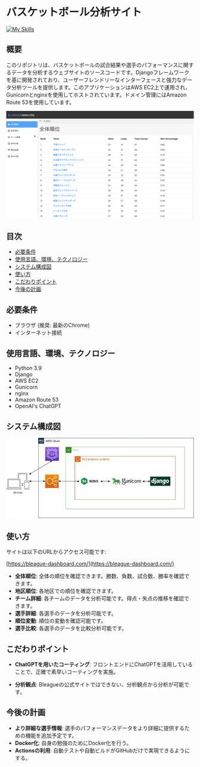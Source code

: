 # バスケットボール分析サイト
[![My Skills](https://skillicons.dev/icons?i=py,django,aws,nginx&theme=light)](https://skillicons.dev)


## 概要

このリポジトリは、バスケットボールの試合結果や選手のパフォーマンスに関するデータを分析するウェブサイトのソースコードです。Djangoフレームワークを基に開発されており、ユーザーフレンドリーなインターフェースと強力なデータ分析ツールを提供します。このアプリケーションはAWS EC2上で運用され、Gunicornとnginxを使用してホストされています。ドメイン管理にはAmazon Route 53を使用しています。

![Screenshot](image/Screenshot.png)

## 目次

- [必要条件](#必要条件)
- [使用言語、環境、テクノロジー](#使用言語環境テクノロジー)
- [システム構成図](#システム構成図)
- [使い方](#使い方)
- [こだわりポイント](#こだわりポイント)
- [今後の計画](#今後の計画)

## 必要条件

- ブラウザ (推奨: 最新のChrome)
- インターネット接続

## 使用言語、環境、テクノロジー

- Python 3.9
- Django
- AWS EC2
- Gunicorn
- nginx
- Amazon Route 53
- OpenAI's ChatGPT

## システム構成図

![System Diagram](image/system.jpg)

## 使い方

サイトは以下のURLからアクセス可能です:

[https://bleague-dashboard.com/](https://bleague-dashboard.com/)

- **全体順位**: 全体の順位を確認できます。勝数、負数、試合数、勝率を確認できます。
- **地区順位**: 各地区での順位を確認できます。
- **チーム詳細**: 各チームのデータを分析可能です。得点・失点の推移を確認できます。
- **選手詳細**: 各選手のデータを分析可能です。
- **順位変動**: 順位の変動を確認可能です。
- **選手比較**: 各選手のデータを比較分析可能です。

## こだわりポイント

- **ChatGPTを用いたコーティング**: フロントエンドにChatGPTを活用していることで、正確で素早いコーティングを実施。

- **分析観点**: Bleagueの公式サイトではできない、分析観点から分析が可能です。

## 今後の計画

- **より詳細な選手情報**: 選手のパフォーマンスデータをより詳細に提供するための機能を追加予定です。
- **Docker化**: 自身の勉強のためにDocker化を行う。
- **Actionsの利用**: 自動テストや自動ビルドがGitHubだけで実現できるようにする。
